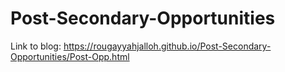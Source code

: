 # Post-Secondary-Opportunities

Link to blog: https://rougayyahjalloh.github.io/Post-Secondary-Opportunities/Post-Opp.html
